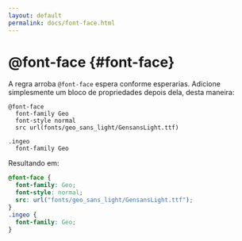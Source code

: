 ```yaml
---
layout: default
permalink: docs/font-face.html
---
```


# @font-face {#font-face}

A regra arroba `@font-face` espera conforme esperarias. Adicione simplesmente um bloco de propriedades depois dela, desta maneira:
 
```stylus
@font-face
  font-family Geo
  font-style normal
  src url(fonts/geo_sans_light/GensansLight.ttf)

.ingeo
  font-family Geo
```

Resultando em:

```css
@font-face {
  font-family: Geo;
  font-style: normal;
  src: url("fonts/geo_sans_light/GensansLight.ttf");
}
.ingeo {
  font-family: Geo;
}
```
